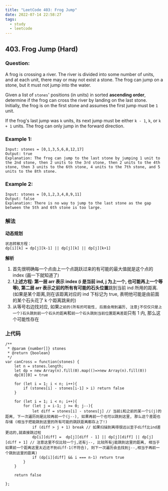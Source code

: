```yaml
---
title: "LeetCode 403: Frog Jump"
date: 2022-07-14 22:58:27
tags:
  - study
  - leetcode
---
```


## 403. Frog Jump (Hard)

### Question:

A frog is crossing a river. The river is divided into some number of units, and at each unit, there may or may not exist a stone. The frog can jump on a stone, but it must not jump into the water.

Given a list of `stones`' positions (in units) in sorted **ascending order**, determine if the frog can cross the river by landing on the last stone. Initially, the frog is on the first stone and assumes the first jump must be `1` unit.

If the frog's last jump was `k` units, its next jump must be either `k - 1`, `k`, or `k + 1` units. The frog can only jump in the forward direction.

### Example 1:

    Input: stones = [0,1,3,5,6,8,12,17]
    Output: true
    Explanation: The frog can jump to the last stone by jumping 1 unit to the 2nd stone, then 2 units to the 3rd stone, then 2 units to the 4th stone, then 3 units to the 6th stone, 4 units to the 7th stone, and 5 units to the 8th stone.

### Example 2:

    Input: stones = [0,1,2,3,4,8,9,11]
    Output: false
    Explanation: There is no way to jump to the last stone as the gap between the 5th and 6th stone is too large.

### 解法

**动态规划**

    状态转移方程：
    dp[i][k] = dp[j][k-1] || dp[j][k] || dp[j][k+1]

**解析**

1.  首先很明确每一个点由上一个点跳跃过来的有可能的最大值就是这个点的 index (画一下就知道了)
2.  **!**上述方程: 第一层 arr 表示 index (i 是当前 ind, j 为上一个, 也可能再上一个等等), 第二层 arr 表示之前的**所有有可能的石头位置**跳到当前 ind 所用的距离. (如果是某个距离,则在该距离对应的 ind 下标记为 true, 表明他可能是由前面的某个石头花了 k 个距离跳来的)
3.  从等号右边找对应, 如果`之前的(所有的可能性, 后面会用到遍历, 注意j不仅仅只是上一个)石头跳到前一个石头的距离`和`前一个石头跳到当前位置距离差距`只有 1 内, 那么这个可能性存在

### 上代码

```
/**
 * @param {number[]} stones
 * @return {boolean}
 */
var canCross = function(stones) {
    let n = stones.length;
    let dp = new Array(n).fill(0).map(()=>new Array(n).fill(0))
    dp[0][0] = true

    for (let i = 1; i < n; i++){
        if (stones[i] - stones[i-1] > i) return false
    }

    for (let i = 1; i < n; i++){
        for (let j = i-1; j >= 0; j--){
            let diff = stones[i] - stones[j] // 当前i和之前的某一个i(j)的距离, 下一次遍历则是比较再前一个(j--), 如果再前一个也可以跳到这里, 那么这个差距也存储 (相当于把能跳到这里的所有可能的跳跃距离都存上了!)
            if (diff > j + 1) break // 如果扫描到离得很远以至于diff比ind差更远的,就直接跳过啦
            dp[i][diff] =  dp[j][diff - 1] || dp[j][diff] || dp[j][diff + 1] // 注意这里不仅比较一个j,还有j--, 比较所有j能跳到这里的距离, 相当于如果前一个距离这里太近还不到diff-1(不符合), 则下一次遍历会去找到j--,相当于再前一个跳到这里的距离)
            if (dp[i][diff] && i === n-1) return true
        }
    }

    return false

};
```
